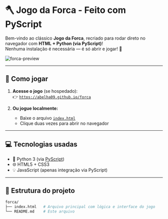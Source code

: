 # 🪓 Jogo da Forca - Feito com PyScript

Bem-vindo ao clássico **Jogo da Forca**, recriado para rodar direto no navegador com **HTML + Python (via PyScript)**!  
Nenhuma instalação é necessária — é só abrir e jogar! 🎉

![forca-preview](https://user-images.githubusercontent.com/your-image-path/preview.png)

---

## 🚀 Como jogar

1. **Acesse o jogo** (se hospedado):  
   👉 [`https://abelha09.github.io/forca`](https://abelha09.github.io/forca)

2. **Ou jogue localmente:**
   - Baixe o arquivo [`index.html`](index.html)
   - Clique duas vezes para abrir no navegador

---

## 💻 Tecnologias usadas

- 🐍 Python 3 (via [PyScript](https://pyscript.net/))
- 🌐 HTML5 + CSS3
- 💡 JavaScript (apenas integração via PyScript)

---

## 📁 Estrutura do projeto

```bash
forca/
├── index.html   # Arquivo principal com lógica e interface do jogo
└── README.md    # Este arquivo
